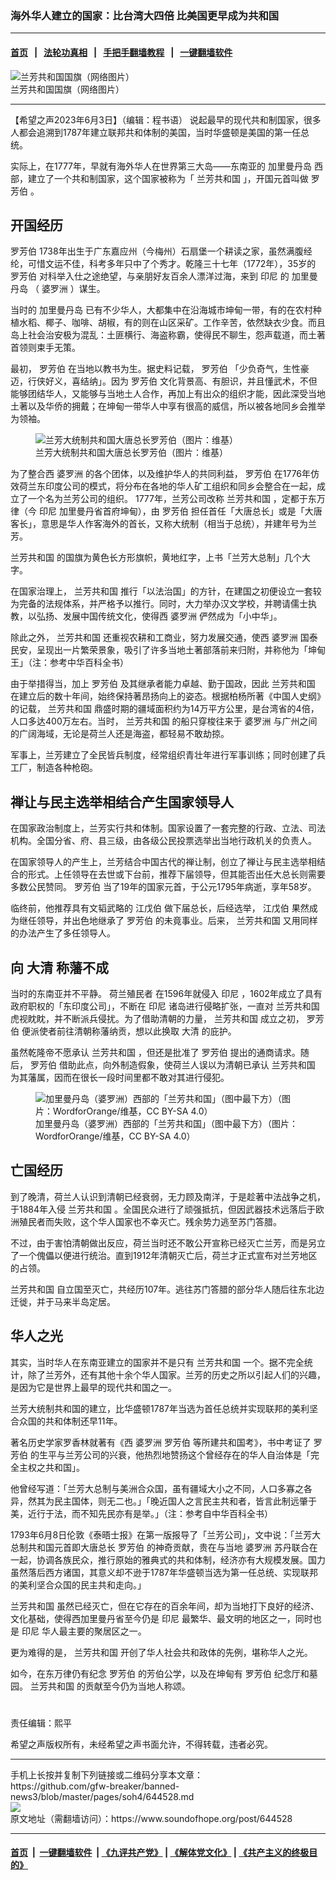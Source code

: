 ### 海外华人建立的国家：比台湾大四倍 比美国更早成为共和国
------------------------

#### [首页](https://github.com/gfw-breaker/banned-news3/blob/master/README.md) &nbsp;&nbsp;|&nbsp;&nbsp; [法轮功真相](https://github.com/begood0513/basic/blob/master/README.md)  &nbsp;&nbsp;|&nbsp;&nbsp; [手把手翻墙教程](https://github.com/gfw-breaker/guides/wiki)  &nbsp;&nbsp;|&nbsp;&nbsp; [一键翻墙软件](https://github.com/gfw-breaker/nogfw/blob/master/README.md)  



<div><img alt="兰芳共和国国旗（网络图片）" src="https://img.soundofhope.org/2022-09/1663229194253.png"/>
<br/><figcaption class="caption">
 兰芳共和国国旗（网络图片）
</figcaption></div><hr/>


<div><div class="Content__Wrapper sc-1bvya0-0 elmmKw article_body" data-checkusr="" itemprop="articleBody">
 <div id="post_place_1">
 </div>
 <p class="meta-top">
  <span class="meta">
   【希望之声2023年6月3日】（编辑：程书语）
  </span>
  说起最早的现代共和制国家，很多人都会追溯到1787年建立联邦共和体制的美国，当时华盛顿是美国的第一任总统。
 </p>
 <p>
  实际上，在1777年，早就有海外华人在世界第三大岛——东南亚的
  <ok href="/term/877292">
   加里曼丹岛
  </ok>
  西部，建立了一个共和制国家，这个国家被称为「
  <ok href="/term/784298">
   兰芳共和国
  </ok>
  」，开国元首叫做
  <ok href="/term/784301">
   罗芳伯
  </ok>
  。
 </p>
 <h2>
  开国经历
 </h2>
 <p>
  <ok href="/term/784301">
   罗芳伯
  </ok>
  1738年出生于广东嘉应州（今梅州）石扇堡一个耕读之家，虽然满腹经纶，可惜文运不佳，科考多年只中了个秀才。乾隆三十七年（1772年），35岁的
  <ok href="/term/784301">
   罗芳伯
  </ok>
  对科举入仕之途绝望，与亲朋好友百余人漂洋过海，来到
  <ok href="/term/13667">
   印尼
  </ok>
  的
  <ok href="/term/877292">
   加里曼丹岛
  </ok>
  （
  <ok href="/term/29096">
   婆罗洲
  </ok>
  ）谋生。
 </p>
 <p>
  当时的
  <ok href="/term/877292">
   加里曼丹岛
  </ok>
  已有不少华人，大都集中在沿海城市坤甸一带，有的在农村种植水稻、椰子、咖啡、胡椒，有的则在山区采矿。工作辛苦，依然缺衣少食。而且岛上社会治安极为混乱：土匪横行、海盗称霸，使得民不聊生，怨声载道，而土著首领则束手无策。
 </p>
 <p>
  最初，
  <ok href="/term/784301">
   罗芳伯
  </ok>
  在当地以教书为生。据史料记载，
  <ok href="/term/784301">
   罗芳伯
  </ok>
  「少负奇气，生性豪迈，行侠好义，喜结纳」。因为
  <ok href="/term/784301">
   罗芳伯
  </ok>
  文化背景高、有胆识，并且懂武术，不但能够团结华人，又能够与当地土人合作，再加上有出众的组织才能，因此深受当地土著以及华侨的拥戴；在坤甸一带华人中享有很高的威信，所以被各地同乡会推举为领袖。
 </p>
 <figure class="OImage__StyledFigure-sc-1lfley0-0 jWYblU">
  <img alt="兰芳大统制共和国大唐总长罗芳伯（图片：维基）" src="https://img.soundofhope.org/2022-09/luo_fangbo-1663229401620.jpg"/>
  <br/><figcaption>
   兰芳大统制共和国大唐总长罗芳伯（图片：维基）
  </figcaption>
 </figure>
 <p>
  为了整合西
  <ok href="/term/29096">
   婆罗洲
  </ok>
  的各个团体，以及维护华人的共同利益，
  <ok href="/term/784301">
   罗芳伯
  </ok>
  在1776年仿效荷兰东印度公司的模式，将分布在各地的华人矿工组织和同乡会整合在一起，成立了一个名为兰芳公司的组织。 1777年，兰芳公司改称
  <ok href="/term/784298">
   兰芳共和国
  </ok>
  ，定都于东万律（今
  <ok href="/term/13667">
   印尼
  </ok>
  加里曼丹省首府坤甸），由
  <ok href="/term/784301">
   罗芳伯
  </ok>
  担任首任「大唐总长」或是「大唐客长」，意思是华人作客海外的首长，又称大统制（相当于总统），并建年号为兰芳。
 </p>
 <p>
  <ok href="/term/784298">
   兰芳共和国
  </ok>
  的国旗为黄色长方形旗帜，黄地红字，上书「兰芳大总制」几个大字。
 </p>
 <p>
  在国家治理上，
  <ok href="/term/784298">
   兰芳共和国
  </ok>
  推行「以法治国」的方针，在建国之初便设立一套较为完备的法规体系，并严格予以推行。同时，大力举办汉文学校，并聘请儒士执教，以弘扬、发展中国传统文化，使得西
  <ok href="/term/29096">
   婆罗洲
  </ok>
  俨然成为「小中华」。
 </p>
 <p>
  除此之外，
  <ok href="/term/784298">
   兰芳共和国
  </ok>
  还重视农耕和工商业，努力发展交通，使西
  <ok href="/term/29096">
   婆罗洲
  </ok>
  国泰民安，呈现出一片繁荣景象，吸引了许多当地土著部落前来归附，并称他为「坤甸王」（注：参考中华百科全书）
 </p>
 <p>
  由于举措得当，加上
  <ok href="/term/784301">
   罗芳伯
  </ok>
  及其继承者能力卓越、勤于国政，因此
  <ok href="/term/784298">
   兰芳共和国
  </ok>
  在建立后的数十年间，始终保持著昂扬向上的姿态。根据柏杨所著《中国人史纲》的记载，
  <ok href="/term/784298">
   兰芳共和国
  </ok>
  鼎盛时期的疆域面积约为14万平方公里，是台湾省的4倍，人口多达400万左右。当时，
  <ok href="/term/784298">
   兰芳共和国
  </ok>
  的船只穿梭往来于
  <ok href="/term/29096">
   婆罗洲
  </ok>
  与广州之间的广阔海域，无论是荷兰人还是海盗，都轻易不敢劫掠。
 </p>
 <p>
  军事上，兰芳建立了全民皆兵制度，经常组织青壮年进行军事训练；同时创建了兵工厂，制造各种枪砲。
 </p>
 <h2>
  禅让与民主选举相结合产生国家领导人
 </h2>
 <p>
  在国家政治制度上，兰芳实行共和体制。国家设置了一套完整的行政、立法、司法机构。全国分省、府、县三级，由各级公民投票选举出当地行政机关的负责人。
 </p>
 <p>
  在国家领导人的产生上，兰芳结合中国古代的禅让制，创立了禅让与民主选举相结合的形式。上任领导在去世或下台前，推荐下届领导，但其能否出任大总长则需要多数公民赞同。
  <ok href="/term/784301">
   罗芳伯
  </ok>
  当了19年的国家元首，于公元1795年病逝，享年58岁。
 </p>
 <p>
  临终前，他推荐具有文韬武略的
  <ok href="/term/877289">
   江戊伯
  </ok>
  做下届总长，后经选举，
  <ok href="/term/877289">
   江戊伯
  </ok>
  果然成为继任领导，并出色地继承了
  <ok href="/term/784301">
   罗芳伯
  </ok>
  的未竟事业。后来，
  <ok href="/term/784298">
   兰芳共和国
  </ok>
  又用同样的办法产生了多任领导人。
 </p>
 <h2>
  向
  <ok href="/term/58170">
   大清
  </ok>
  称藩不成
 </h2>
 <p>
  当时的东南亚并不平静。
  <ok href="/term/877295">
   荷兰殖民者
  </ok>
  在1596年就侵入
  <ok href="/term/13667">
   印尼
  </ok>
  ，1602年成立了具有政府职权的「东印度公司」，不断在
  <ok href="/term/13667">
   印尼
  </ok>
  诸岛进行侵略扩张，一直对
  <ok href="/term/784298">
   兰芳共和国
  </ok>
  虎视眈眈，并不断派兵侵扰。为了借助清朝的力量，
  <ok href="/term/784298">
   兰芳共和国
  </ok>
  成立之初，
  <ok href="/term/784301">
   罗芳伯
  </ok>
  便派使者前往清朝称藩纳贡，想以此换取
  <ok href="/term/58170">
   大清
  </ok>
  的庇护。
 </p>
 <p>
  虽然乾隆帝不愿承认
  <ok href="/term/784298">
   兰芳共和国
  </ok>
  ，但还是批准了
  <ok href="/term/784301">
   罗芳伯
  </ok>
  提出的通商请求。随后，
  <ok href="/term/784301">
   罗芳伯
  </ok>
  借助此点，向外制造假象，使荷兰人误以为清朝已承认
  <ok href="/term/784298">
   兰芳共和国
  </ok>
  为其藩属，因而在很长一段时间里都不敢对其进行侵犯。
 </p>
 <figure class="OImage__StyledFigure-sc-1lfley0-0 jWYblU">
  <img alt="加里曼丹岛（婆罗洲）西部的「兰芳共和国」（图中最下方）（图片：WordforOrange/维基，CC BY-SA 4.0）" src="https://img.soundofhope.org/2023-06/kongsi_map-1685804794242.png"/>
  <br/><figcaption>
   加里曼丹岛（婆罗洲）西部的「兰芳共和国」（图中最下方）（图片：WordforOrange/维基，CC BY-SA 4.0）
  </figcaption>
 </figure>
 <h2>
  亡国经历
 </h2>
 <p>
  到了晚清，荷兰人认识到清朝已经衰弱，无力顾及南洋，于是趁著中法战争之机，于1884年入侵
  <ok href="/term/784298">
   兰芳共和国
  </ok>
  。全国民众进行了顽强抵抗，但因武器技术远落后于欧洲殖民者而失败，这个华人国家也不幸灭亡。残余势力逃至苏门答腊。
 </p>
 <p>
  不过，由于害怕清朝做出反应，荷兰当时还不敢公开宣称已经灭亡兰芳，而是另立了一个傀儡以便进行统治。直到1912年清朝灭亡后，荷兰才正式宣布对兰芳地区的占领。
 </p>
 <p>
  <ok href="/term/784298">
   兰芳共和国
  </ok>
  自立国至灭亡，共经历107年。逃往苏门答腊的部分华人随后往东北边迁徙，并于马来半岛定居。
 </p>
 <h2>
  华人之光
 </h2>
 <p>
  其实，当时华人在东南亚建立的国家并不是只有
  <ok href="/term/784298">
   兰芳共和国
  </ok>
  一个。据不完全统计，除了兰芳外，还有其他十余个华人国家。兰芳的历史之所以引起人们的兴趣，是因为它是世界上最早的现代共和国之一。
 </p>
 <p>
  兰芳大统制共和国的建立，比华盛顿1787年当选为首任总统并实现联邦的美利坚合众国的共和体制还早11年。
 </p>
 <p>
  著名历史学家罗香林就著有《西
  <ok href="/term/29096">
   婆罗洲
  </ok>
  <ok href="/term/784301">
   罗芳伯
  </ok>
  等所建共和国考》，书中考证了
  <ok href="/term/784301">
   罗芳伯
  </ok>
  的生平与兰芳公司的兴衰，他热烈地赞扬这个曾经存在的华人自治体是「完全主权之共和国」。
 </p>
 <p>
  他曾经写道：「兰芳大总制与美洲合众国，虽有疆域大小之不同，人口多寡之各异，然其为民主国体，则无二也。」「晚近国人之言民主共和者，皆言此制远肇于美，近行于法，而不知先民亦有是举。」（注：参考自中华百科全书）
 </p>
 <p>
  1793年6月8日伦敦《泰晤士报》在第一版报导了「兰芳公司」，文中说：「兰芳大总制共和国元首即大唐总长
  <ok href="/term/784301">
   罗芳伯
  </ok>
  的神奇贡献，贵在与当地
  <ok href="/term/29096">
   婆罗洲
  </ok>
  苏丹联合在一起，协调各族民众，推行原始的雅典式的共和体制，经济亦有大规模发展。国力虽然落后西方诸国，其意义却不逊于1787年华盛顿当选为第一任总统、实现联邦的美利坚合众国的民主共和走向。」
 </p>
 <p>
  <ok href="/term/784298">
   兰芳共和国
  </ok>
  虽然已经灭亡，但在它存在的百余年间，却为当地打下良好的经济、文化基础，使得西加里曼丹省至今仍是
  <ok href="/term/13667">
   印尼
  </ok>
  最繁华、最文明的地区之一，同时也是
  <ok href="/term/13667">
   印尼
  </ok>
  华人最主要的聚居区之一。
 </p>
 <p>
  更为难得的是，
  <ok href="/term/784298">
   兰芳共和国
  </ok>
  开创了华人社会共和政体的先例，堪称华人之光。
 </p>
 <p>
  如今，在东万律仍有纪念
  <ok href="/term/784301">
   罗芳伯
  </ok>
  的芳伯公学，以及在坤甸有
  <ok href="/term/784301">
   罗芳伯
  </ok>
  纪念厅和墓园。
  <ok href="/term/784298">
   兰芳共和国
  </ok>
  的贡献至今仍为当地人称颂。
 </p>
 <h1>
 </h1>
 <p class="meta-btm">
  责任编辑：熙平
 </p>
 <p class="meta-btm">
  希望之声版权所有，未经希望之声书面允许，不得转载，违者必究。
 </p>
</div>
</div>
<hr/>
手机上长按并复制下列链接或二维码分享本文章：<br/>
https://github.com/gfw-breaker/banned-news3/blob/master/pages/soh4/644528.md <br/>
<a href='https://github.com/gfw-breaker/banned-news3/blob/master/pages/soh4/644528.md'><img src='https://github.com/gfw-breaker/banned-news3/blob/master/pages/soh4/644528.md.png'/></a> <br/>
原文地址（需翻墙访问）：https://www.soundofhope.org/post/644528


------------------------
#### [首页](https://github.com/gfw-breaker/banned-news3/blob/master/README.md) &nbsp;|&nbsp; [一键翻墙软件](https://github.com/gfw-breaker/nogfw/blob/master/README.md) &nbsp;| [《九评共产党》](https://github.com/gfw-breaker/9ping.md/blob/master/README.md#九评之一评共产党是什么) | [《解体党文化》](https://github.com/gfw-breaker/jtdwh.md/blob/master/README.md) | [《共产主义的终极目的》](https://github.com/gfw-breaker/gczydzjmd.md/blob/master/README.md)


<img src='http://gfw-breaker.win/banned-news3/pages/soh4/644528.md' width='0px' height='0px'/>